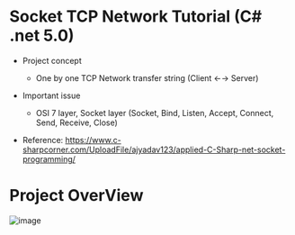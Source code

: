 # Socket TCP Network Tutorial (C# .net 5.0)

* Project concept

  *  One by one TCP Network transfer string  (Client ←→ Server)

* Important issue

  *  OSI 7 layer, Socket layer (Socket, Bind, Listen, Accept, Connect, Send, Receive, Close) 

* Reference: https://www.c-sharpcorner.com/UploadFile/ajyadav123/applied-C-Sharp-net-socket-programming/

# Project OverView

![image](https://raw.githubusercontent.com/Wei-Tsung-Lin/CsharpforSocket/main/demo.jpg)
